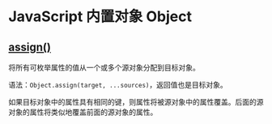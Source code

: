 # JavaScript 内置对象 Object

## [assign()](https://developer.mozilla.org/zh-CN/docs/Web/JavaScript/Reference/Global_Objects/Object/assign)

将所有可枚举属性的值从一个或多个源对象分配到目标对象。

语法：`Object.assign(target, ...sources)`，返回值也是目标对象。

如果目标对象中的属性具有相同的键，则属性将被源对象中的属性覆盖。后面的源对象的属性将类似地覆盖前面的源对象的属性。




